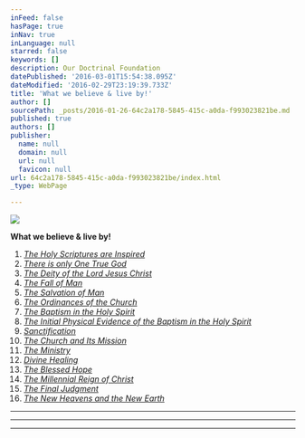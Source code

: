 ```yaml
---
inFeed: false
hasPage: true
inNav: true
inLanguage: null
starred: false
keywords: []
description: Our Doctrinal Foundation
datePublished: '2016-03-01T15:54:38.095Z'
dateModified: '2016-02-29T23:19:39.733Z'
title: 'What we believe & live by!'
author: []
sourcePath: _posts/2016-01-26-64c2a178-5845-415c-a0da-f993023821be.md
published: true
authors: []
publisher:
  name: null
  domain: null
  url: null
  favicon: null
url: 64c2a178-5845-415c-a0da-f993023821be/index.html
_type: WebPage

---
```

![](https://s3-us-west-2.amazonaws.com/the-grid-img/p/09ad3e11275097cdee3926060a5eade4bdb80827.jpg)

**What we believe & live by!**

1. _[The Holy Scriptures are Inspired][0]_
2. _[There is only One True God][1]_
3. _[The Deity of the Lord Jesus Christ][2]_
4. _[The Fall of Man][3]_
5. _[The Salvation of Man][4]_
6. _[The Ordinances of the Church][5]_
7. _[The Baptism in the Holy Spirit][6]_
8. _[The Initial Physical Evidence of the Baptism in the Holy Spirit][7]_
9. _[Sanctification][8]_
10. _[The Church and Its Mission][9]_
11. _[The Ministry][10]_
12. _[Divine Healing][11]_
13. _[The Blessed Hope][12]_
14. _[The Millennial Reign of Christ][13]_
15. _[The Final Judgment][14]_
16. _[The New Heavens and the New Earth][15]_

****

****

****

[0]: http://www.ag.org/top/Beliefs/Statement_of_Fundamental_Truths/sft_full.cfm#1
[1]: http://www.ag.org/top/Beliefs/Statement_of_Fundamental_Truths/sft_full.cfm#2
[2]: http://www.ag.org/top/Beliefs/Statement_of_Fundamental_Truths/sft_full.cfm#3
[3]: http://www.ag.org/top/Beliefs/Statement_of_Fundamental_Truths/sft_full.cfm#4
[4]: http://www.ag.org/top/Beliefs/Statement_of_Fundamental_Truths/sft_full.cfm#5
[5]: http://www.ag.org/top/Beliefs/Statement_of_Fundamental_Truths/sft_full.cfm#6
[6]: http://www.ag.org/top/Beliefs/Statement_of_Fundamental_Truths/sft_full.cfm#7
[7]: http://www.ag.org/top/Beliefs/Statement_of_Fundamental_Truths/sft_full.cfm#8
[8]: http://www.ag.org/top/Beliefs/Statement_of_Fundamental_Truths/sft_full.cfm#9
[9]: http://www.ag.org/top/Beliefs/Statement_of_Fundamental_Truths/sft_full.cfm#10
[10]: http://www.ag.org/top/Beliefs/Statement_of_Fundamental_Truths/sft_full.cfm#11
[11]: http://www.ag.org/top/Beliefs/Statement_of_Fundamental_Truths/sft_full.cfm#12
[12]: http://www.ag.org/top/Beliefs/Statement_of_Fundamental_Truths/sft_full.cfm#13
[13]: http://www.ag.org/top/Beliefs/Statement_of_Fundamental_Truths/sft_full.cfm#14
[14]: http://www.ag.org/top/Beliefs/Statement_of_Fundamental_Truths/sft_full.cfm#15
[15]: http://www.ag.org/top/Beliefs/Statement_of_Fundamental_Truths/sft_full.cfm#16